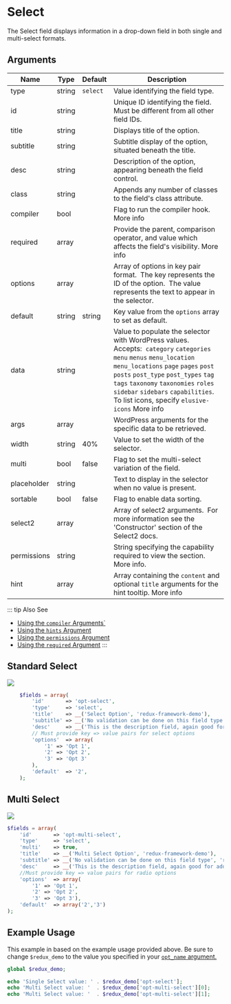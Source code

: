 # Select

The Select field displays information in a drop-down field in both single and multi-select formats.

## Arguments
|Name|Type|Default|Description|
|--- |--- |--- |--- |
|type|string|`select`|Value identifying the field type.|
|id|string||Unique ID identifying the field. Must be different from all other field IDs.|
|title|string||Displays title of the option.|
|subtitle|string||Subtitle display of the option, situated beneath the title.|
|desc|string||Description of the option, appearing beneath the field control.|
|class|string||Appends any number of classes to the field's class attribute.|
|compiler|bool||Flag to run the compiler hook.  More info|
|required|array||Provide the parent, comparison operator, and value which affects the field's visibility.  More info|
|options|array||Array of options in key pair format.  The key represents the ID of the option.  The value represents the text to appear in the selector.|
|default|string|string|Key value from the `options` array to set as default.|
|data|string||Value to populate the selector with WordPress values.  Accepts:  `category` `categories` `menu` `menus` `menu_location` `menu_locations` `page` `pages` `post` `posts` `post_type` `post_types` `tag` `tags` `taxonomy` `taxonomies` `roles` `sidebar` `sidebars` `capabilities`. To list icons, specify `elusive-icons`  More info|
|args|array||WordPress arguments for the specific data to be retrieved.|
|width|string|40%|Value to set the width of the selector.|
|multi|bool|false|Flag to set the multi-select variation of the field.|
|placeholder|string||Text to display in the selector when no value is present.|
|sortable|bool|false|Flag to enable data sorting.|
|select2|array||Array of select2 arguments.  For more information see the 'Constructor' section of the Select2 docs.|
|permissions|string||String specifying the capability required to view the section.   More info.|
|hint|array||Array containing the `content` and optional `title` arguments for the hint tooltip.  More info|

::: tip Also See
- [Using the `compiler` Arguments`](../guide/the-compiler-argument.md)
- [Using the `hints` Argument](../guide/the-hints-argument.md)
- [Using the `permissions` Argument](../guide/the-permissions-argument.md)
- [Using the `required` Argument](../guide/using-the-required-argument.md)
:::


## Standard Select
![](https://f.cloud.github.com/assets/3412363/1569797/d77655e8-50d4-11e3-8580-cf1eba05ea7e.png)

```php
    $fields = array(
        'id'       => 'opt-select',
        'type'     => 'select',
        'title'    => __('Select Option', 'redux-framework-demo'), 
        'subtitle' => __('No validation can be done on this field type', 'redux-framework-demo'),
        'desc'     => __('This is the description field, again good for additional info.', 'redux-framework-demo'),
        // Must provide key => value pairs for select options
        'options'  => array(
            '1' => 'Opt 1',
            '2' => 'Opt 2',
            '3' => 'Opt 3'
        ),
        'default'  => '2',
    );
```

## Multi Select
![](https://f.cloud.github.com/assets/3412363/1569753/520e4200-50d2-11e3-85e4-7807855811a0.png)

```php
$fields = array(
    'id'       => 'opt-multi-select',
    'type'     => 'select',
    'multi'    => true,
    'title'    => __('Multi Select Option', 'redux-framework-demo'), 
    'subtitle' => __('No validation can be done on this field type', 'redux-framework-demo'),
    'desc'     => __('This is the description field, again good for additional info.', 'redux-framework-demo'),
    //Must provide key => value pairs for radio options
    'options'  => array(
        '1' => 'Opt 1',
        '2' => 'Opt 2',
        '3' => 'Opt 3'),
    'default'  => array('2','3')
);
```

## Example Usage
This example in based on the example usage provided above. Be sure to change `$redux_demo` to the value you specified in your <a title="opt_name" href="/redux-framework/arguments/opt_name/">`opt_name` argument.</a>

```php
global $redux_demo;

echo 'Single Select value: ' . $redux_demo['opt-select'];
echo 'Multi Select value: '  . $redux_demo['opt-multi-select'][0];
echo 'Multi Select value: '  . $redux_demo['opt-multi-select'][1];
```

